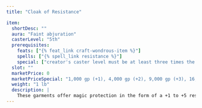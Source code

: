 ```yaml
---
title: "Cloak of Resistance"

item:
  shortDesc: ""
  aura: "Faint abjuration"
  casterLevel: "5th"
  prerequisites:
    feats: ["{% feat_link craft-wondrous-item %}"]
    spells: ["{% spell_link resistance %}"]
    special: ["creator's caster level must be at least three times the cloak's bonus"]
  slot: ""
  marketPrice: 0
  marketPriceSpecial: "1,000 gp (+1), 4,000 gp (+2), 9,000 gp (+3), 16,000 gp (+4), 25,000 gp (+5)"
  weight: "1 lb"
  description: |
    These garments offer magic protection in the form of a +1 to +5 resistance bonus on all saving throws (Fortitude, Reflex, and Will).
---
```

